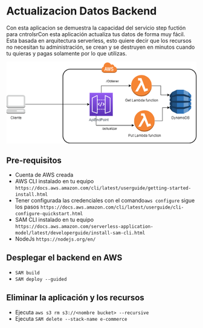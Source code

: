 # Actualizacion Datos Backend
Con esta aplicacion se demuestra la capacidad del servicio step fuctión para cntrolsrCon esta aplicación actualiza tus datos de forma muy fácil. Esta basada en arquitectura serverless, esto quiere decir que los recursos no necesitan tu administración, se crean y se destruyen en minutos cuando tu quieras y pagas solamente por lo que utilizas.

![diagrama-actualiza-datos.png](./Documentation/diagrama-actualiza-datos.png)

## Pre-requisitos
- Cuenta de AWS creada
- AWS CLI instalado en tu equipo `https://docs.aws.amazon.com/cli/latest/userguide/getting-started-install.html`
- Tener configurada las credenciales con el comando`aws configure` sigue los pasos `https://docs.aws.amazon.com/cli/latest/userguide/cli-configure-quickstart.html`
- SAM CLI instalado en tu equipo `https://docs.aws.amazon.com/serverless-application-model/latest/developerguide/install-sam-cli.html`
- NodeJs `https://nodejs.org/en/`

## Desplegar el backend en AWS
- `SAM build`  
- `SAM deploy --guided`

## Eliminar la aplicación y los recursos
- Ejecuta `aws s3 rm s3://<nombre bucket> --recursive`
- Ejecuta `SAM delete --stack-name e-commerce`

